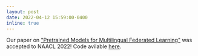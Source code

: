 ```yaml
---
layout: post
date: 2022-04-12 15:59:00-0400
inline: true
---
```


Our paper on ["Pretrained Models for Multilingual Federated Learning"](https://arxiv.org/abs/2206.02291) was accepted to NAACL 2022! Code avilable [here](https://github.com/orionw/Multilingual-Federated-Learning).